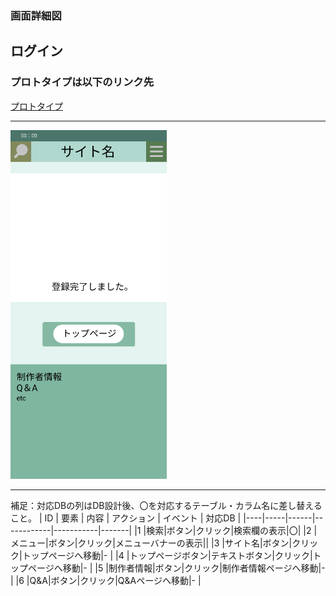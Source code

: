 ### 画面詳細図
## ログイン
### プロトタイプは以下のリンク先
[プロトタイプ](https://www.figma.com/file/5bAHMcKrDB8THLNT72si3d/%E7%94%BB%E9%9D%A2?node-id=0%3A1)
*****
<img src="./image/登録完了.png" width="250">

*****

補足：対応DBの列はDB設計後、〇を対応するテーブル・カラム名に差し替えること。
| ID | 要素 | 内容 | アクション | イベント | 対応DB |
|----|-----|------|------------|-----------|-------|
|1   |検索|ボタン|クリック|検索欄の表示|〇|
|2   |メニュー|ボタン|クリック|メニューバナーの表示||
|3   |サイト名|ボタン|クリック|トップページへ移動|-       |
|4   |トップページボタン|テキストボタン|クリック|トップページへ移動|-       |
|5   |制作者情報|ボタン|クリック|制作者情報ページへ移動|-       |
|6   |Q&A|ボタン|クリック|Q&Aページへ移動|-       |
